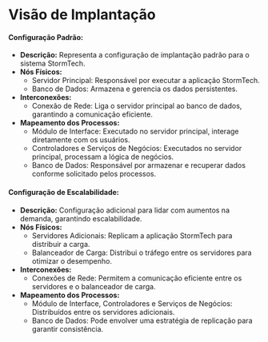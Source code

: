 # Visão de Implantação

#### Configuração Padrão:
- **Descrição:** Representa a configuração de implantação padrão para o sistema StormTech.
- **Nós Físicos:**
    - Servidor Principal: Responsável por executar a aplicação StormTech.
    - Banco de Dados: Armazena e gerencia os dados persistentes.
- **Interconexões:**
    - Conexão de Rede: Liga o servidor principal ao banco de dados, garantindo a comunicação eficiente.
- **Mapeamento dos Processos:**
    - Módulo de Interface: Executado no servidor principal, interage diretamente com os usuários.
    - Controladores e Serviços de Negócios: Executados no servidor principal, processam a lógica de negócios.
    - Banco de Dados: Responsável por armazenar e recuperar dados conforme solicitado pelos processos.

#### Configuração de Escalabilidade:
- **Descrição:** Configuração adicional para lidar com aumentos na demanda, garantindo escalabilidade.
- **Nós Físicos:**
    - Servidores Adicionais: Replicam a aplicação StormTech para distribuir a carga.
    - Balanceador de Carga: Distribui o tráfego entre os servidores para otimizar o desempenho.
- **Interconexões:**
    - Conexões de Rede: Permitem a comunicação eficiente entre os servidores e o balanceador de carga.
- **Mapeamento dos Processos:**
    - Módulo de Interface, Controladores e Serviços de Negócios: Distribuídos entre os servidores adicionais.
    - Banco de Dados: Pode envolver uma estratégia de replicação para garantir consistência.
